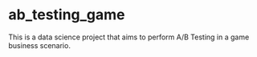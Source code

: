 # ab_testing_game
This is a data science project that aims to perform A/B Testing in a game business scenario.
